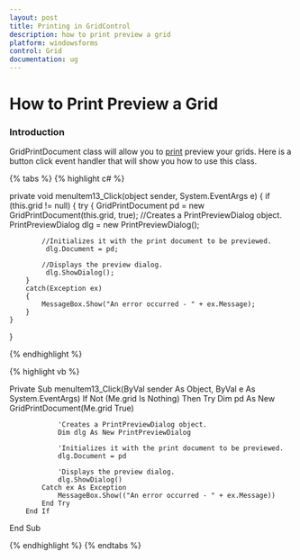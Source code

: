 ```yaml
---
layout: post
title: Printing in GridControl
description: how to print preview a grid
platform: windowsforms
control: Grid
documentation: ug
---
```


# How to Print Preview a Grid

### Introduction

GridPrintDocument class will allow you to [print](/windowsforms/gridgrouping/printing) preview your grids. Here is a button click event handler that will show you how to use this class.

{% tabs %}
{% highlight c# %}

private void menuItem13_Click(object sender, System.EventArgs e)
{
    if (this.grid != null)
    {
        try
        {
            GridPrintDocument pd = new GridPrintDocument(this.grid, true);
			//Creates a PrintPreviewDialog object.
             PrintPreviewDialog dlg = new PrintPreviewDialog();

			//Initializes it with the print document to be previewed.
             dlg.Document = pd;

			//Displays the preview dialog.
             dlg.ShowDialog();
        }
        catch(Exception ex)
        {
            MessageBox.Show("An error occurred - " + ex.Message);
        }
    }	
}
		
{% endhighlight %}

{% highlight vb %}

Private Sub menuItem13_Click(ByVal sender As Object, ByVal e As System.EventArgs)
        If Not (Me.grid Is Nothing) Then
            Try
                Dim pd As New GridPrintDocument(Me.grid  True)
				
				'Creates a PrintPreviewDialog object.
                Dim dlg As New PrintPreviewDialog

				'Initializes it with the print document to be previewed.
                dlg.Document = pd

				'Displays the preview dialog.
                dlg.ShowDialog()
            Catch ex As Exception
                MessageBox.Show(("An error occurred - " + ex.Message))
            End Try
        End If
End Sub 

{% endhighlight %}
{% endtabs %}
